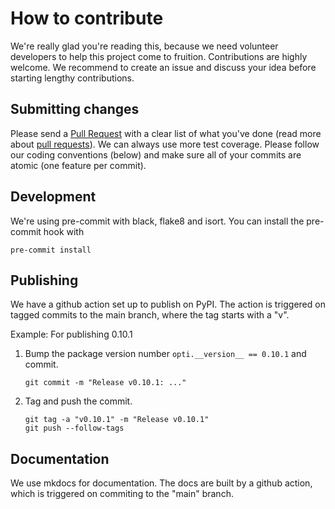 # How to contribute

We're really glad you're reading this, because we need volunteer developers to help this project come to fruition.
Contributions are highly welcome. 
We recommend to create an issue and discuss your idea before starting lengthy contributions.


## Submitting changes

Please send a [Pull Request](https://github.com/basf/mopti/pull/new/master) with a clear list of what you've done (read more about [pull requests](http://help.github.com/pull-requests/)). 
We can always use more test coverage. 
Please follow our coding conventions (below) and make sure all of your commits are atomic (one feature per commit).


## Development

We're using pre-commit with black, flake8 and isort.
You can install the pre-commit hook with
```
pre-commit install
```


## Publishing

We have a github action set up to publish on PyPI.
The action is triggered on tagged commits to the main branch, where the tag starts with a "v".

Example: For publishing 0.10.1
1. Bump the package version number `opti.__version__ == 0.10.1` and commit.
    ```
    git commit -m "Release v0.10.1: ..."
    ```
2. Tag and push the commit.
    ```
    git tag -a "v0.10.1" -m "Release v0.10.1"
    git push --follow-tags
    ```


## Documentation

We use mkdocs for documentation.
The docs are built by a github action, which is triggered on commiting to the "main" branch. 
